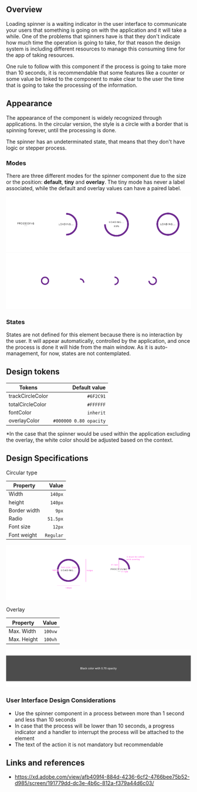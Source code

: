 ## Overview

Loading spinner is a waiting indicator in the user interface to communicate your users that something is going on with the application and it will take a while. One of the problems that spinners have is that they don't indicate how much time the operation is going to take, for that reason the design system is including different resources to manage this consuming time for the app of taking resources.

One rule to follow with this component if the process is going to take more than 10 seconds, it is recommendable that some features like a counter or some value be linked to the component to make clear to the user the time that is going to take the processing of the information.

## Appearance

The appearance of the component is widely recognized through applications.
In the circular version, the style is a circle with a border that is spinning forever, until the processing is done.

The spinner has an undeterminated state, that means that they don't have logic or stepper process.

### Modes

There are three different modes for the spinner component due to the size or the position: **default**, **tiny** and **overlay**.
The tiny mode has never a label associated, while the default and overlay values can have a paired label.

![Spinner circular mode](images/spinner_modes.png)
![Spinner tiny mode](images/spinner_mode_tiny.png)

### States

States are not defined for this element because there is no interaction by the user. It will appear automatically, controlled by the application, and once the process is done it will hide from the main window.
As it is auto-management, for now, states are not contemplated.

## Design tokens

| Tokens           |          Default value |
| ---------------- | ---------------------: |
| trackCircleColor |              `#6F2C91` |
| totalCircleColor |              `#FFFFFF` |
| fontColor        |              `inherit` |
| overlayColor     | `#000000 0.80 opacity` |

\*In the case that the spinner would be used within the application excluding the overlay, the white color should be adjusted based on the context.

## Design Specifications

Circular type

| Property     |     Value |
| ------------ | --------: |
| Width        |   `140px` |
| height       |   `140px` |
| Border width |     `9px` |
| Radio        |  `51.5px` |
| Font size    |    `12px` |
| Font weight  | `Regular` |

![Spinner specifications for circular mode](images/spinner_specs.png)

Overlay

| Property    |   Value |
| ----------- | ------: |
| Max. Width  | `100vw` |
| Max. Height | `100vh` |

![Spinner specifications for the overlay](images/spinner_overlay.png)

### User Interface Design Considerations

- Use the spinner component in a process between more than 1 second and less than 10 seconds
- In case that the process will be lower than 10 seconds, a progress indicator and a handler to interrupt the process will be attached to the element
- The text of the action it is not mandatory but recommendable

## Links and references

- https://xd.adobe.com/view/afb409f4-884d-4236-6cf2-4766bee75b52-d985/screen/191779dd-dc3e-4b6c-812a-f379a44d6c03/
